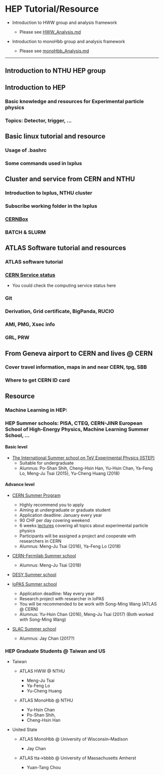 # HEP Tutorial/Resource

* Introduction to HWW group and analysis framework
  * Please see [HWW_Analysis.md](./HWW_Analysis.md)

* Introduction to monoHbb group and analysis framework
  * Please see [monoHbb_Analysis.md](./monoHbb_Analysis.md)

---

## Introduction to NTHU HEP group

## Introduction to HEP
### Basic knowledge and resources for Experimental particle physics
### Topics: Detector, trigger, ... 

## Basic linux tutorial and resource
### Usage of .bashrc
### Some commands used in lxplus

## Cluster and service from CERN and NTHU
### Introduction to lxplus, NTHU cluster
### Subscribe working folder in the lxplus
### [CERNBox](https://cernbox.cern.ch/)
### BATCH & SLURM

## ATLAS Software tutorial and resources
### ATLAS software tutorial 
### [CERN Service status](https://cern.service-now.com/service-portal/ssb.do)
* You could check the computing service status here
### Git
### Derivation, Grid certificate, BigPanda, RUCIO
### AMI, PMG, Xsec info
### GRL, PRW

## From Geneva airport to CERN and lives @ CERN
### Cover travel information, maps in and near CERN, tpg, SBB
### Where to get CERN ID card

## Resource
### Machine Learning in HEP:

### HEP Summer schools: PISA, CTEQ, CERN-JINR European School of High-Energy Physics,  Machine Learning Summer School, ...
#### Basic level
* [The International Summer school on TeV Experimental Physics (ISTEP)](https://indico.ihep.ac.cn/event/7854/other-view?view=standard)
   * Suitable for undergraduate
   * Alumnus: Po-Shan Shih, Cheng-Hsin Han, Yu-Hsin Chan, Ya-Feng Lo, Meng-Ju Tsai (2015), Yu-Cheng Huang (2018)
#### Advance level

* [CERN Summer Program](https://home.cern/students-educators/summer-student-programme)
   * Highly recommend you to apply 
   * Aiming at undergraduate or graduate student
   * Application deadline: January every year
   * 90 CHF per day covering weekend
   * 6 weeks [lectures](https://indico.cern.ch/category/345/) covering all topics about experimental particle physics 
   * Participants will be assigned a project and cooperate with researchers in CERN
   * Alumnus: Meng-Ju Tsai (2016), Ya-Feng Lo (2018)
* [CERN-Fermilab Summer school](http://hcpss.web.cern.ch/hcpss/) 
   * Alumnus: Meng-Ju Tsai (2018)

* [DESY Summer school](https://summerstudents.desy.de/)

* [IoPAS Summer school](http://www.phys.sinica.edu.tw/~summer/)
   * Application deadline: May every year
   * Research project with researcher in IoPAS
   * You will be recommended to be work with Song-Ming Wang (ATLAS @ CERN)
   * Alumnus: Yu-Hsin Chan (2016), Meng-Ju Tsai (2017) (Both worked with Song-Ming Wang)
   
* [SLAC Summer school](https://conf.slac.stanford.edu/ssi2018/)
   * Alumnus: Jay Chan (2017?)


### HEP Graduate Students @ Taiwan and US

* Taiwan
   * ATLAS HWW @ NTHU
     * Meng-Ju Tsai 
     * Ya-Feng Lo  
     * Yu-Cheng Huang

   * ATLAS MonoHbb @ NTHU
     * Yu-Hsin Chan 
     * Po-Shan Shih, 
     * Cheng-Hsin Han 

* United State

   * ATLAS MonoHbb @ University of Wisconsin–Madison
     * Jay Chan 

   * ATLAS tta->bbbb @ University of Massachusetts Amherst
     * Yuan-Tang Chou 

